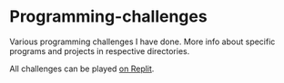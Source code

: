 # Programming-challenges
Various programming challenges I have done. More info about specific programs and projects in respective directories. 

All challenges can be played [on Replit](https://replit.com/@Narnillian/Programming-challenges).
